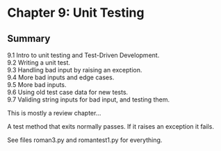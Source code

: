 # Chapter 9: Unit Testing

## Summary

9.1 Intro to unit testing and Test-Driven Development.  
9.2 Writing a unit test.  
9.3 Handling bad input by raising an exception.  
9.4 More bad inputs and edge cases.  
9.5 More bad inputs.  
9.6 Using old test case data for new tests.  
9.7 Validing string inputs for bad input, and testing them.  

This is mostly a review chapter...


A test method that exits normally passes. If it raises an exception it fails.

See files roman3.py and romantest1.py for everything.
